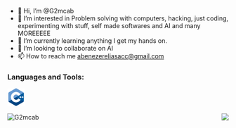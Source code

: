 - 👋 Hi, I’m @G2mcab
- 👀 I’m interested in Problem solving with computers, hacking, just coding, experimenting with stuff, self made softwares and AI and many MOREEEEE
- 🌱 I’m currently learning anything I get my hands on.
- 💞️ I’m looking to collaborate on AI
- 📫 How to reach me abenezereliasacc@gmail.com

<!---
G2mcab/G2mcab is a ✨ special ✨ repository because its `README.md` (this file) appears on your GitHub profile.
You can click the Preview link to take a look at your changes.
--->
<h3 align="left">Languages and Tools:</h3>
<p align="left">
  <a href="https://www.w3schools.com/cpp/" target="_blank">
    <img src="https://raw.githubusercontent.com/devicons/devicon/master/icons/cplusplus/cplusplus-original.svg" alt="cplusplus" width="40" height="40"/>
  </a>
</p>

<p>
  <img align="right" src="https://github-readme-stats.vercel.app/api?username=G2mcab&show_icons=true&hide_border=true&&count_private=true&include_all_commits=true" />
  <img align="left" src="https://github-readme-stats.vercel.app/api/top-langs?username=G2mcab&show_icons=true&locale=en&layout=compact&langs_count=8" alt="G2mcab" />
</p>
